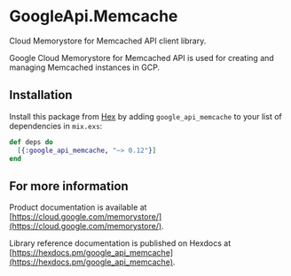 # GoogleApi.Memcache

Cloud Memorystore for Memcached API client library.

Google Cloud Memorystore for Memcached API is used for creating and managing Memcached instances in GCP.

## Installation

Install this package from [Hex](https://hex.pm) by adding
`google_api_memcache` to your list of dependencies in `mix.exs`:

```elixir
def deps do
  [{:google_api_memcache, "~> 0.12"}]
end
```

## For more information

Product documentation is available at [https://cloud.google.com/memorystore/](https://cloud.google.com/memorystore/).

Library reference documentation is published on Hexdocs at
[https://hexdocs.pm/google_api_memcache](https://hexdocs.pm/google_api_memcache).
